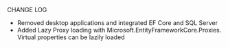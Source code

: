 CHANGE LOG
- Removed desktop applications and integrated EF Core and SQL Server
- Added Lazy Proxy loading with Microsoft.EntityFrameworkCore.Proxies. Virtual properties can be lazily loaded
